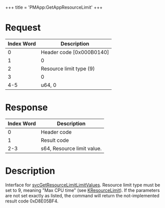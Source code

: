+++
title = 'PMApp:GetAppResourceLimit'
+++

# Request

| Index Word | Description                |
|------------|----------------------------|
| 0          | Header code \[0x000B0140\] |
| 1          | 0                          |
| 2          | Resource limit type (9)    |
| 3          | 0                          |
| 4-5        | u64, 0                     |

# Response

| Index Word | Description                |
|------------|----------------------------|
| 0          | Header code                |
| 1          | Result code                |
| 2-3        | s64, Resource limit value. |

# Description

Interface for [svcGetResourceLimitLimitValues](SVC "wikilink"). Resource
limit type must be set to 9, meaning "Max CPU time" (see
[KResourceLimit](KResourceLimit "wikilink")). If the parameters are not
set exactly as listed, the command will return the not-implemented
result code 0xD8E05BF4.